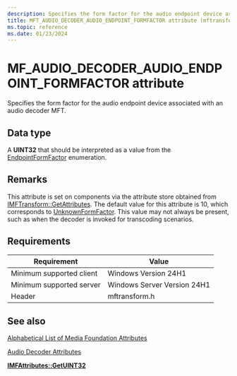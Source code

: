 ```yaml
---
description: Specifies the form factor for the audio endpoint device associated with an audio decoder MFT.
title: MFT_AUDIO_DECODER_AUDIO_ENDPOINT_FORMFACTOR attribute (mftransform.h)
ms.topic: reference
ms.date: 01/23/2024
---
```


# MF\_AUDIO\_DECODER\_AUDIO\_ENDPOINT\_FORMFACTOR attribute

Specifies the form factor for the audio endpoint device associated with an audio decoder MFT.

## Data type

A **UINT32** that should be interpreted as a value from the [EndpointFormFactor](/windows/win32/api/mmdeviceapi/ne-mmdeviceapi-endpointformfactor) enumeration.

## Remarks

This attribute is set on components via the attribute store obtained from [IMFTransform::GetAttributes](/windows/win32/api/mftransform/nf-mftransform-imftransform-getattributes). The default value for this attribute is 10, which corresponds to [UnknownFormFactor](/windows/win32/api/mmdeviceapi/ne-mmdeviceapi-endpointformfactor). This value may not always be present, such as when the decoder is invoked for transcoding scenarios.

## Requirements



| Requirement | Value |
|-------------------------------------|---------------------|
| Minimum supported client | Windows Version 24H1 |
| Minimum supported server | Windows Server Version 24H1 |
| Header | mftransform.h |



## See also

<dl> <dt>

[Alphabetical List of Media Foundation Attributes](alphabetical-list-of-media-foundation-attributes.md)
</dt> <dt>

[Audio Decoder Attributes](audio-decoder-attributes.md)
</dt> <dt>

[**IMFAttributes::GetUINT32**](/windows/desktop/api/mfobjects/nf-mfobjects-imfattributes-getuint32)
</dt>  </dl>

 

 
